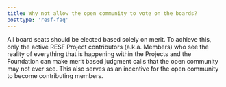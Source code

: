 ```yaml
---
title: Why not allow the open community to vote on the boards?
posttype: 'resf-faq'
---
```


All board seats should be elected based solely on merit. To achieve this, only the active RESF Project contributors (a.k.a. Members) who see the reality of everything that is happening within the Projects and the Foundation can make merit based judgment calls that the open community may not ever see. This also serves as an incentive for the open community to become contributing members.